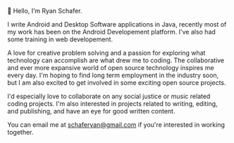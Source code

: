 👋 Hello, I’m Ryan Schafer.

I write Android and Desktop Software applications in Java, recently most of my work has been on the Android Developement platform. I've also had some training in web developement. 

A love for creative problem solving and a passion for exploring what technology can accomplish are what drew me to coding. The collaborative and ever more expansive world of open source 
technology inspires me every day. I'm hoping to find long term employment in the industry soon, but I am also excited to get involved in some exciting open source projects.

I'd especially love to collaborate on any social justice or music related coding projects. 
I'm also interested in projects related to writing, editing, and publishing, and have an eye for good written content.

You can email me at schaferyan@gmail.com if you're interested in working together.

<!---
schaferyan/schaferyan is a ✨ special ✨ repository because its `README.md` (this file) appears on your GitHub profile.
You can click the Preview link to take a look at your changes.
--->

